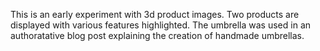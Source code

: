 This is an early experiment with 3d product images. Two products are displayed with various features highlighted. The umbrella was used in an authoratative blog post explaining the creation of handmade umbrellas. 
